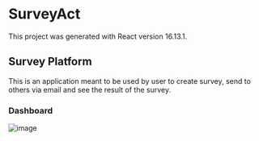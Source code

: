 # SurveyAct

This project was generated with React version 16.13.1.

## Survey Platform

This is an application meant to be used by user to create survey, send to others via email and see the result of the survey.

### Dashboard
![image](https://user-images.githubusercontent.com/47342380/112182472-b2429380-8bd3-11eb-8895-3e3c945886ed.png)
